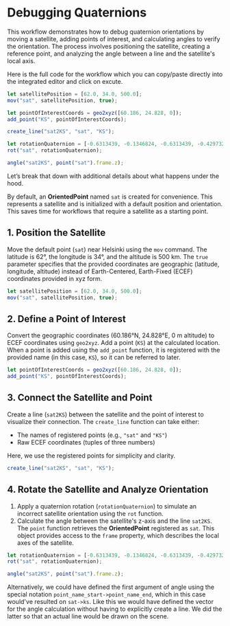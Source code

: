 # Debugging Quaternions

This workflow demonstrates how to debug quaternion orientations by moving a
satellite, adding points of interest, and calculating angles to verify the
orientation. The process involves positioning the satellite, creating a
reference point, and analyzing the angle between a line and the satellite's
local axis.

Here is the full code for the workflow which you can copy/paste directly
into the integrated editor and click on excute.

```javascript
let satellitePosition = [62.0, 34.0, 500.0];
mov("sat", satellitePosition, true);

let pointOfInterestCoords = geo2xyz([60.186, 24.828, 0]);
add_point("KS", pointOfInterestCoords);

create_line("sat2KS", "sat", "KS");

let rotationQuaternion = [-0.6313439, -0.1346824, -0.6313439, -0.4297329];
rot("sat", rotationQuaternion);

angle("sat2KS", point("sat").frame.z);
```

Let’s break that down with additional details about what happens under the hood.

By default, an **OrientedPoint** named `sat` is created for convenience. This
represents a satellite and is initialized with a default position and
orientation. This saves time for workflows that require a satellite as a
starting point.


## 1. Position the Satellite

Move the default point (`sat`) near Helsinki using the `mov` command. The
latitude is 62°, the longitude is 34°, and the altitude is 500 km. The `true`
parameter specifies that the provided coordinates are geographic (latitude,
longitude, altitude) instead of Earth-Centered, Earth-Fixed (ECEF) coordinates
provided in xyz form.

```javascript
let satellitePosition = [62.0, 34.0, 500.0];
mov("sat", satellitePosition, true);
```


## 2. Define a Point of Interest

Convert the geographic coordinates (60.186°N, 24.828°E, 0 m altitude) to ECEF
coordinates using `geo2xyz`. Add a point (`KS`) at the calculated location.
When a point is added using the `add_point` function, it is registered with the
provided name (in this case, `KS`), so it can be referred to later.

```javascript
let pointOfInterestCoords = geo2xyz([60.186, 24.828, 0]);
add_point("KS", pointOfInterestCoords);
```

## 3. Connect the Satellite and Point

Create a line (`sat2KS`) between the satellite and the point of interest to
visualize their connection. The `create_line` function can take either:
- The names of registered points (e.g., `"sat"` and `"KS"`)
- Raw ECEF coordinates (tuples of three numbers)

Here, we use the registered points for simplicity and clarity.

```javascript
create_line("sat2KS", "sat", "KS");
```

## 4. Rotate the Satellite and Analyze Orientation

1. Apply a quaternion rotation (`rotationQuaternion`) to simulate an incorrect
satellite orientation using the `rot` function.
2. Calculate the angle between the satellite's z-axis and the line `sat2KS`.
The `point` function retrieves the **OrientedPoint** registered as `sat`. This
object provides access to the `frame` property, which describes the local axes
of the satellite.

```javascript
let rotationQuaternion = [-0.6313439, -0.1346824, -0.6313439, -0.4297329];
rot("sat", rotationQuaternion);

angle("sat2KS", point("sat").frame.z);
```

Alternatively, we could have defined the first argument of angle using the
special notation `point_name_start->point_name_end`, which in this case
would've resulted on `sat->ks`. Like this we would have defined the vector for
the angle calculation without having to explicitly create a line. We did the
latter so that an actual line would be drawn on the scene.
